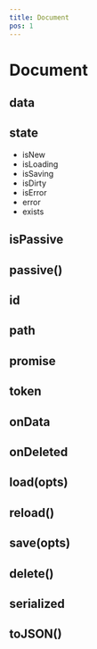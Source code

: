 ```yaml
---
title: Document
pos: 1
---
```


# Document

## data

## state

* isNew
* isLoading
* isSaving
* isDirty
* isError
* error
* exists

## isPassive

## passive()

## id

## path

## promise

## token

## onData

## onDeleted

## load(opts)

## reload()

## save(opts)

## delete()

## serialized

## toJSON()
